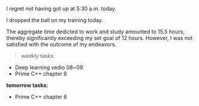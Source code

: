 I regret not having got up at 5:30 a.m. today.

I dropped the ball on my training today.

The aggregate time dedicted to work and study amounted to 15.5 hours, thereby significantly exceeding my set goal of 12 hours. However, I was not satisfied with the outcome of my endeavors.

> weekly tasks:
+ Deep learning vedio 08~09
+ Prime C++ chapter 6

**tomorrow tasks:**
- Prime C++ chapter 6
